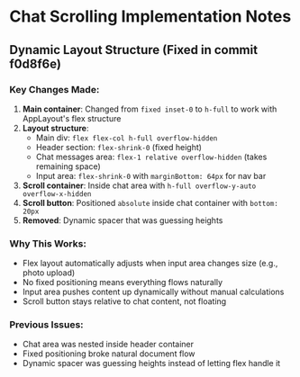 # Chat Scrolling Implementation Notes

## Dynamic Layout Structure (Fixed in commit f0d8f6e)

### Key Changes Made:

1. **Main container**: Changed from `fixed inset-0` to `h-full` to work with AppLayout's flex structure
2. **Layout structure**:
   - Main div: `flex flex-col h-full overflow-hidden`
   - Header section: `flex-shrink-0` (fixed height)
   - Chat messages area: `flex-1 relative overflow-hidden` (takes remaining space)
   - Input area: `flex-shrink-0` with `marginBottom: 64px` for nav bar
3. **Scroll container**: Inside chat area with `h-full overflow-y-auto overflow-x-hidden`
4. **Scroll button**: Positioned `absolute` inside chat container with `bottom: 20px`
5. **Removed**: Dynamic spacer that was guessing heights

### Why This Works:

- Flex layout automatically adjusts when input area changes size (e.g., photo upload)
- No fixed positioning means everything flows naturally
- Input area pushes content up dynamically without manual calculations
- Scroll button stays relative to chat content, not floating

### Previous Issues:

- Chat area was nested inside header container
- Fixed positioning broke natural document flow
- Dynamic spacer was guessing heights instead of letting flex handle it
